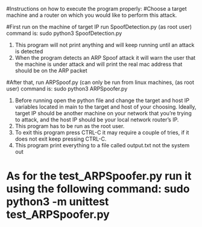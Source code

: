 #Instructions on how to execute the program properly:
#Choose a target machine and a router on which you would like to perform this attack.

#First run on the machine of target IP run SpoofDetection.py (as root user) command is: sudo python3 SpoofDetection.py

1) This program will not print anything and will keep running until an attack is detected
2) When the program detects an ARP Spoof attack it will warn the user that the machine is under attack and will print the real mac address that should be on the ARP packet


#After that, run ARPSpoof.py (can only be run from linux machines, (as root user) command is: sudo python3 ARPSpoofer.py
1) Before running open the python file and change the target and host IP variables located in main to the target and host of your choosing. Ideally, target IP should be another machine on your network that you’re trying to attack, and the host IP should be your local network router’s IP.
2) This program has to be run as the root user. 
3) To exit this program press CTRL-C it may require a couple of tries, if it does not exit keep pressing CTRL-C.
4) This program print everything to a file called output.txt not the system out

# As for the test_ARPSpoofer.py run it using the following command: sudo python3 -m unittest test_ARPSpoofer.py





